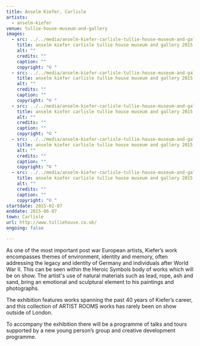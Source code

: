 ```yaml
---
title: Anselm Kiefer, Carlisle
artists:
  - anselm-kiefer
venue: tullie-house-museum-and-gallery
images:
  - src: ../../media/anselm-kiefer-carlisle-tullie-house-museum-and-gallery-2015-02-07-0.webp
    title: anselm kiefer carlisle tullie house museum and gallery 2015 02 07 0
    alt: ""
    credits: ""
    caption: ""
    copyright: "© "
  - src: ../../media/anselm-kiefer-carlisle-tullie-house-museum-and-gallery-2015-02-07-1.webp
    title: anselm kiefer carlisle tullie house museum and gallery 2015 02 07 1
    alt: ""
    credits: ""
    caption: ""
    copyright: "© "
  - src: ../../media/anselm-kiefer-carlisle-tullie-house-museum-and-gallery-2015-02-07-2.webp
    title: anselm kiefer carlisle tullie house museum and gallery 2015 02 07 2
    alt: ""
    credits: ""
    caption: ""
    copyright: "© "
  - src: ../../media/anselm-kiefer-carlisle-tullie-house-museum-and-gallery-2015-02-07-3.webp
    title: anselm kiefer carlisle tullie house museum and gallery 2015 02 07 3
    alt: ""
    credits: ""
    caption: ""
    copyright: "© "
  - src: ../../media/anselm-kiefer-carlisle-tullie-house-museum-and-gallery-2015-02-07-4.webp
    title: anselm kiefer carlisle tullie house museum and gallery 2015 02 07 4
    alt: ""
    credits: ""
    caption: ""
    copyright: "© "
startdate: 2015-02-07
enddate: 2015-06-07
town: Carlisle
url: http://www.tulliehouse.co.uk/
ongoing: false

---
```


As one of the most important post war European artists, Kiefer’s work encompasses themes of environment, identity and memory, often addressing the legacy and identity of Germany and individuals after World War II. This can be seen within the Heroic Symbols body of works which will be on show. The artist's use of natural materials such as lead, rope, ash and sand, bring an emotional and sculptural element to his paintings and photographs.

The exhibition features works spanning the past 40 years of Kiefer’s career, and this collection of ARTIST ROOMS works has rarely been on show outside of London.

To accompany the exhibition there will be a programme of talks and tours supported by a new young person’s group and creative development programme.